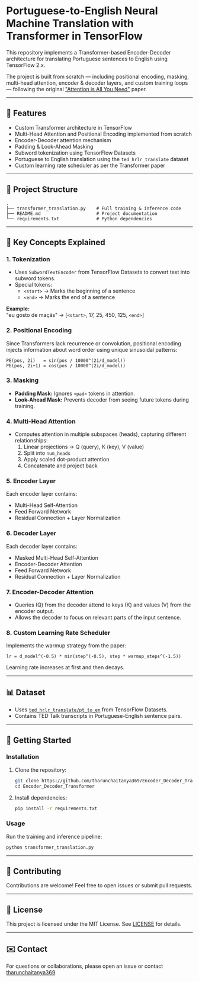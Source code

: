 # Portuguese-to-English Neural Machine Translation with Transformer in TensorFlow

This repository implements a Transformer-based Encoder-Decoder architecture for translating Portuguese sentences to English using TensorFlow 2.x.

The project is built from scratch — including positional encoding, masking, multi-head attention, encoder & decoder layers, and custom training loops — following the original ["Attention is All You Need"](https://arxiv.org/abs/1706.03762) paper.

---

## 📌 Features

- Custom Transformer architecture in TensorFlow
- Multi-Head Attention and Positional Encoding implemented from scratch
- Encoder-Decoder attention mechanism
- Padding & Look-Ahead Masking
- Subword tokenization using TensorFlow Datasets
- Portuguese to English translation using the `ted_hrlr_translate` dataset
- Custom learning rate scheduler as per the Transformer paper

---

## 📂 Project Structure

```
.
├── transformer_translation.py    # Full training & inference code
├── README.md                     # Project documentation
└── requirements.txt              # Python dependencies
```

---

## 🧠 Key Concepts Explained

### 1. Tokenization

- Uses `SubwordTextEncoder` from TensorFlow Datasets to convert text into subword tokens.
- Special tokens:
    - `<start>` → Marks the beginning of a sentence
    - `<end>` → Marks the end of a sentence

**Example:**  
"eu gosto de maçãs" → [`<start>`, 17, 25, 450, 125, `<end>`]

### 2. Positional Encoding

Since Transformers lack recurrence or convolution, positional encoding injects information about word order using unique sinusoidal patterns:

```
PE(pos, 2i)   = sin(pos / 10000^(2i/d_model))
PE(pos, 2i+1) = cos(pos / 10000^(2i/d_model))
```

### 3. Masking

- **Padding Mask:** Ignores `<pad>` tokens in attention.
- **Look-Ahead Mask:** Prevents decoder from seeing future tokens during training.

### 4. Multi-Head Attention

- Computes attention in multiple subspaces (heads), capturing different relationships:
    1. Linear projections → Q (query), K (key), V (value)
    2. Split into `num_heads`
    3. Apply scaled dot-product attention
    4. Concatenate and project back

### 5. Encoder Layer

Each encoder layer contains:
- Multi-Head Self-Attention
- Feed Forward Network
- Residual Connection + Layer Normalization

### 6. Decoder Layer

Each decoder layer contains:
- Masked Multi-Head Self-Attention
- Encoder-Decoder Attention
- Feed Forward Network
- Residual Connection + Layer Normalization

### 7. Encoder-Decoder Attention

- Queries (Q) from the decoder attend to keys (K) and values (V) from the encoder output.
- Allows the decoder to focus on relevant parts of the input sentence.

### 8. Custom Learning Rate Scheduler

Implements the warmup strategy from the paper:
```
lr = d_model^(-0.5) * min(step^(-0.5), step * warmup_steps^(-1.5))
```
Learning rate increases at first and then decays.

---

## 📊 Dataset

- Uses [`ted_hrlr_translate/pt_to_en`](https://www.tensorflow.org/datasets/community_catalog/huggingface/ted_hrlr_translate) from TensorFlow Datasets.
- Contains TED Talk transcripts in Portuguese-English sentence pairs.

---

## 🚀 Getting Started

### Installation

1. Clone the repository:
    ```bash
    git clone https://github.com/tharunchaitanya369/Encoder_Decoder_Transformer.git
    cd Encoder_Decoder_Transformer
    ```
2. Install dependencies:
    ```bash
    pip install -r requirements.txt
    ```

### Usage

Run the training and inference pipeline:
```bash
python transformer_translation.py
```

---

## 🤝 Contributing

Contributions are welcome! Feel free to open issues or submit pull requests.

---

## 📄 License

This project is licensed under the MIT License. See [LICENSE](LICENSE) for details.

---

## ✉️ Contact

For questions or collaborations, please open an issue or contact [tharunchaitanya369](https://github.com/tharunchaitanya369).